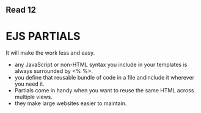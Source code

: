 ## Read 12

# EJS PARTIALS

It will make the work less and easy.



- any JavaScript or non-HTML syntax you include in your templates is always surrounded by <% %>.
- you define that reusable bundle of code in a file andinclude it wherever you need it.
- Partials come in handy when you want to reuse the same HTML across multiple views.
- they make large websites easier to maintain.



